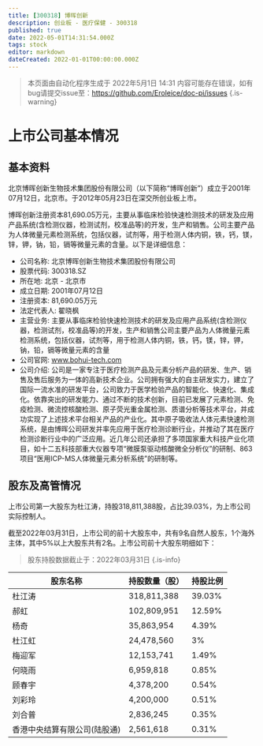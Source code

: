 ```yaml
---
title: [300318] 博晖创新
description: 创业板 - 医疗保健 - 300318
published: true
date: 2022-05-01T14:31:54.000Z
tags: stock
editor: markdown
dateCreated: 2022-01-01T00:00:00.000Z
---
```


> 本页面由自动化程序生成于 2022年5月1日 14:31
> 内容可能存在错误，如有bug请提交issue至：https://github.com/Eroleice/doc-pi/issues
{.is-warning}

# 上市公司基本情况

## 基本资料

北京博晖创新生物技术集团股份有限公司（以下简称“博晖创新”）成立于2001年07月12日，北京市。于2012年05月23日在深交所创业板上市。

博晖创新注册资本81,690.05万元，主要从事临床检验快速检测技术的研发及应用产品系统(含检测仪器，检测试剂，校准品等)的开发，生产和销售。公司主要产品为人体微量元素检测系统，包括仪器，试剂等，用于检测人体内铜，铁，钙，镁，锌，钾，钠，铅，镉等微量元素的含量。以下是详细信息：

- 公司名称: 北京博晖创新生物技术集团股份有限公司
- 股票代码: 300318.SZ
- 所在地: 北京 - 北京市
- 成立日期: 2001年07月12日
- 注册资本: 81,690.05万元
- 法定代表人: 翟晓枫
- 主营业务: 主要从事临床检验快速检测技术的研发及应用产品系统(含检测仪器，检测试剂，校准品等)的开发，生产和销售公司主要产品为人体微量元素检测系统，包括仪器，试剂等，用于检测人体内铜，铁，钙，镁，锌，钾，钠，铅，镉等微量元素的含量
- 公司官网: www.bohui-tech.com
- 公司介绍: 公司是一家专注于医疗检测产品及元素分析产品的研发、生产、销售及售后服务为一体的高新技术企业。公司拥有强大的自主研发实力，建立了国际一流水准的研发平台，公司致力于医学检验产品的智能化、快速化、集成化。依靠突出的研发能力、通过不断的技术创新，目前已发展了元素检测、免疫检测、微流控核酸检测、原子荧光重金属检测、质谱分析等技术平台，并成功实现了上述技术平台相关产品的产业化。其中原子吸收法人体元素快速检测系统，是由博晖公司研发并率先应用于医疗检测诊断行业，并推动了其在医疗检测诊断行业中的广泛应用。近几年公司还承担了多项国家重大科技产业化项目，如十二五科技部重大仪器专项“微膜泵驱动核酸微全分析仪”的研制、863项目“医用ICP-MS人体微量元素分析系统”的研制等。


## 股东及高管情况

上市公司第一大股东为杜江涛，持股318,811,388股，占比39.03%，为上市公司实际控制人。

截至2022年03月31日，上市公司的前十大股东中，共有9名自然人股东，1个海外主体，其中5%以上大股东共有2名。上市公司前十大股东明细如下：

> 股东持股数据截止于：2022年03月31日
{.is-info}

| 股东名称 | 持股数量（股） | 持股比例 |
| --- | --- | --- |
| 杜江涛 | 318,811,388 | 39.03% |
| 郝虹 | 102,809,951 | 12.59% |
| 杨奇 | 35,863,954 | 4.39% |
| 杜江虹 | 24,478,560 | 3% |
| 梅迎军 | 12,153,741 | 1.49% |
| 何晓雨 | 6,959,818 | 0.85% |
| 顾春宇 | 4,378,200 | 0.54% |
| 刘彩玲 | 4,200,000 | 0.51% |
| 刘合普 | 2,836,245 | 0.35% |
| 香港中央结算有限公司(陆股通) | 2,561,618 | 0.31% |




